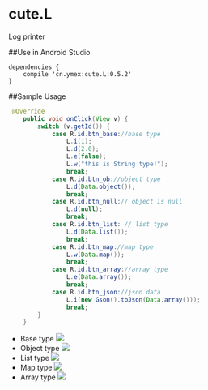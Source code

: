 # cute.L
Log printer

##Use in Android Studio

```
dependencies {
    compile 'cn.ymex:cute.L:0.5.2'
}
```

##Sample Usage
```java
 @Override
    public void onClick(View v) {
        switch (v.getId()) {
            case R.id.btn_base://base type
                L.i(1);
                L.d(2.0);
                L.e(false);
                L.w("this is String type!");
                break;
            case R.id.btn_ob://object type
                L.d(Data.object());
                break;
            case R.id.btn_null:// object is null
                L.d(null);
                break;
            case R.id.btn_list: // list type
                L.d(Data.list());
                break;
            case R.id.btn_map://map type
                L.w(Data.map());
                break;
            case R.id.btn_array://array type
                L.e(Data.array());
                break;
            case R.id.btn_json://json data
                L.i(new Gson().toJson(Data.array()));
                break;
        }
    }
```


- Base type
![](https://github.com/ymex/cute.L/base.png)
- Object type
![](https://github.com/ymex/cute.L/object.png)
- List type
![](https://github.com/ymex/cute.L/list.png)
- Map type
![](https://github.com/ymex/cute.L/map.png)
- Array type
![](https://github.com/ymex/cute.L/array.png)

